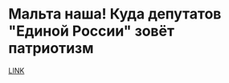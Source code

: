 # Мальта наша! Куда депутатов "Единой России" зовёт патриотизм



[LINK](https://varlamov.ru/4245063.html)